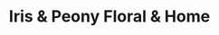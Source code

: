 ---
title: "Iris & Peony Floral & Home"
url: /burien/iris-und-peony-floral-und-home/
shop: Blumen
---